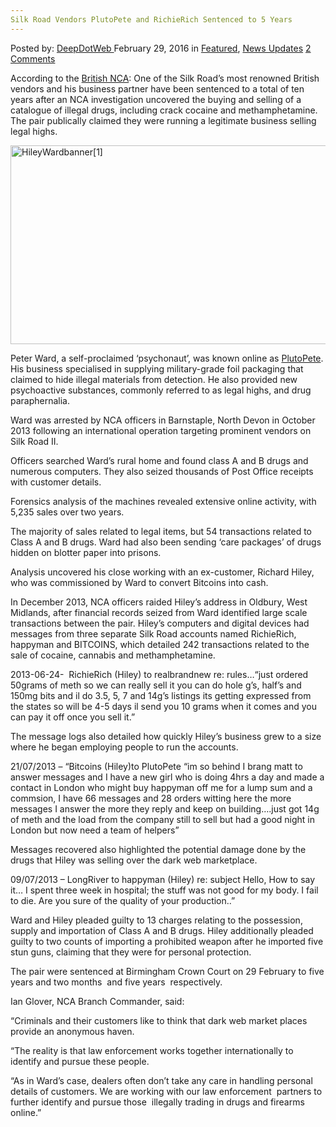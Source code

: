 ```yaml
---
Silk Road Vendors PlutoPete and RichieRich Sentenced to 5 Years
---
```

<article class="post-listing post-13352 post type-post status-publish format-standard has-post-thumbnail hentry category-deepdot-news category-news-updates tag-cocaine tag-dealing tag-face tag-meth tag-plutopete tag-road tag-silk tag-vendors">
    <div class="post-inner">
        <span>Posted by: <a href="https://www.deepdotweb.com/author/admin/" title="">DeepDotWeb </a></span>
    <span>February 29, 2016</span>
    <span>in <a href="https://www.deepdotweb.com/category/deepdot-news/" rel="category tag">Featured</a>, <a href="https://www.deepdotweb.com/category/news-updates/" rel="category tag">News Updates</a></span>
    <span><a href="https://www.deepdotweb.com/2016/02/29/silk-road-vendors-plutopete-and-richierich-sentenced-to-5-years/#comments">2 Comments</a></span>
    </p>
    <div class="clear"></div>
    <div class="entry">
    <p class="p1">According to the <a href="http://www.nationalcrimeagency.gov.uk/news/821-legal-highs-silk-road-vendors-face-jail-for-meth-and-cocaine-dealing">British NCA</a>: One of the Silk Road’s most renowned British vendors and his business partner have been sentenced to a total of ten years after an NCA investigation uncovered the buying and selling of a catalogue of illegal drugs, including crack cocaine and methamphetamine. The pair publically claimed they were running a legitimate business selling legal highs.</p>
    <p class="p1"><img class="aligncenter size-full wp-image-13353" src="https://www.deepdotweb.com/wp-content/uploads/2016/02/HileyWardbanner1.jpg" alt="HileyWardbanner[1]" width="960" height="318" srcset="https://www.deepdotweb.com/wp-content/uploads/2016/02/HileyWardbanner1.jpg 960w, https://www.deepdotweb.com/wp-content/uploads/2016/02/HileyWardbanner1-300x99.jpg 300w" sizes="(max-width: 960px) 100vw, 960px" /></p>
    <p class="p1">Peter Ward, a self-proclaimed ‘psychonaut’, was known online as <a href="https://www.deepdotweb.com/2015/02/18/5-people-charged-uk-deep-web-crimes/">PlutoPete</a>. His business specialised in supplying military-grade foil packaging that claimed to hide illegal materials from detection. He also provided new psychoactive substances, commonly referred to as legal highs, and drug paraphernalia.</p>
    <p class="p1">Ward was arrested by NCA officers in Barnstaple, North Devon in October 2013 following an international operation targeting prominent vendors on Silk Road II.</p>
    <p class="p1">Officers searched Ward’s rural home and found class A and B drugs and numerous computers. They also seized thousands of Post Office receipts with customer details.</p>
    <p class="p1">Forensics analysis of the machines revealed extensive online activity, with 5,235 sales over two years.</p>
    <p class="p1">The majority of sales related to legal items, but 54 transactions related to Class A and B drugs. Ward had also been sending ‘care packages’ of drugs hidden on blotter paper into prisons.</p>
    <p class="p1">Analysis uncovered his close working with an ex-customer, Richard Hiley, who was commissioned by Ward to convert Bitcoins into cash.</p>
    <p class="p1">In December 2013, NCA officers raided Hiley’s address in Oldbury, West Midlands, after financial records seized from Ward identified large scale transactions between the pair. Hiley’s computers and digital devices had messages from three separate Silk Road accounts named RichieRich, happyman and BITCOINS, which detailed 242 transactions related to the sale of cocaine, cannabis and methamphetamine.</p>
    <p class="p1">2013-06-24-  RichieRich (Hiley) to realbrandnew re: rules…“just ordered 50grams of meth so we can really sell it you can do hole g&#8217;s, half&#8217;s and 150mg bits and il do 3.5, 5, 7 and 14g&#8217;s listings its getting expressed from the states so will be 4-5 days il send you 10 grams when it comes and you can pay it off once you sell it.”</p>
    <p class="p1">The message logs also detailed how quickly Hiley’s business grew to a size where he began employing people to run the accounts.</p>
    <p class="p1">21/07/2013 &#8211; “Bitcoins (Hiley)to PlutoPete “im so behind I brang matt to answer messages and I have a new girl who is doing 4hrs a day and made a contact in London who might buy happyman off me for a lump sum and a commsion, I have 66 messages and 28 orders witting here the more messages I answer the more they reply and keep on building….just got 14g of meth and the load from the company still to sell but had a good night in London but now need a team of helpers”</p>
    <p class="p1">Messages recovered also highlighted the potential damage done by the drugs that Hiley was selling over the dark web marketplace.</p>
    <p class="p1">09/07/2013 &#8211; LongRiver to happyman (Hiley) re: subject Hello, How to say it&#8230; I spent three week in hospital; the stuff was not good for my body. I fail to die. Are you sure of the quality of your production..”</p>
    <p class="p1">Ward and Hiley pleaded guilty to 13 charges relating to the possession, supply and importation of Class A and B drugs. Hiley additionally pleaded guilty to two counts of importing a prohibited weapon after he imported five stun guns, claiming that they were for personal protection.</p>
    <p class="p1">The pair were sentenced at Birmingham Crown Court on 29 February to five years and two months  and five years  respectively.</p>
    <p class="p1">Ian Glover, NCA Branch Commander, said:</p>
    <p class="p1">“Criminals and their customers like to think that dark web market places provide an anonymous haven.</p>
    <p class="p1">“The reality is that law enforcement works together internationally to identify and pursue these people.</p>
    <p class="p1">“As in Ward’s case, dealers often don’t take any care in handling personal details of customers. We are working with our law enforcement  partners to further identify and pursue those  illegally trading in drugs and firearms online.”</p>
    </div>
    <span style="display:none"><a href="https://www.deepdotweb.com/tag/cocaine/" rel="tag">cocaine</a> <a href="https://www.deepdotweb.com/tag/dealing/" rel="tag">dealing</a> <a href="https://www.deepdotweb.com/tag/face/" rel="tag">face</a> <a href="https://www.deepdotweb.com/tag/jail/" rel="tag">jail</a> <a href="https://www.deepdotweb.com/tag/meth/" rel="tag">meth</a> <a href="https://www.deepdotweb.com/tag/plutopete/" rel="tag">plutopete</a> <a href="https://www.deepdotweb.com/tag/road/" rel="tag">road</a> <a href="https://www.deepdotweb.com/tag/silk/" rel="tag">silk</a> <a href="https://www.deepdotweb.com/tag/vendors/" rel="tag">vendors</a></span> <span style="display:none" class="updated">2016-02-29</span>
    <div style="display:none" class="vcard author" itemprop="author" itemscope itemtype="http://schema.org/Person"><strong class="fn" itemprop="name"><a href="https://www.deepdotweb.com/author/admin/" title="Posts by DeepDotWeb" rel="author">DeepDotWeb</a></strong></div>
    </div>
</article>

